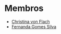 # Membros

* [Christina von Flach](https://christinaflach.github.io/)
* [Fernanda Gomes Silva](https://fernandagomes83.github.io/)
